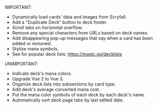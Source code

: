 IMPORTANT:

- Dynamically load cards' data and images from Scryfall.
- Add a "Duplicate Deck" button to deck footer.
- Scroll tabs on horizontal overflow.
- Remove any special characters from URLs based on deck names.
- Add disappearing pop-up messages that say when a card has been added or removed.
- Stylize mana symbols.
- See for popular deck lists: https://magic.gg/decklists


UNIMPORTANT:

- Indicate deck's mana colors.
- Upgrade Vue 2 to Vue 3.
- Organize deck lists into subsections by card type.
- Add deck's average converted mana cost.
- Put the mana color symbols of each deck by each deck's name.
- Automatically sort deck page tabs by last edited date.
